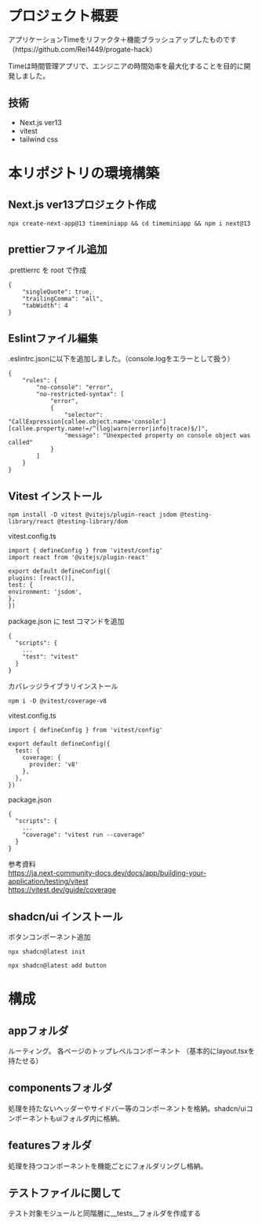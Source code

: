 <h1>プロジェクト概要</h1>
<p>アプリケーションTimeをリファクタ＋機能ブラッシュアップしたものです（https://github.com/Rei1449/progate-hack）</p>
<p>Timeは時間管理アプリで、エンジニアの時間効率を最大化することを目的に開発しました。</p>

<h2>技術</h2>
<ul><li> Next.js ver13</li><li>vitest</li><li> tailwind css</li></ul>

<h1>本リポジトリの環境構築</h1>
<h2>Next.js ver13プロジェクト作成</h2>

```
npx create-next-app@13 timeminiapp && cd timeminiapp && npm i next@13
```

<h2>prettierファイル追加</h2>

.prettierrc を root で作成

```.prettierrc
{
    "singleQuote": true,
    "trailingComma": "all",
    "tabWidth": 4
}
```

<h2>Eslintファイル編集</h2>
.eslintrc.jsonに以下を追加しました。（console.logをエラーとして扱う）

```
{
    "rules": {
        "no-console": "error",
        "no-restricted-syntax": [
            "error",
            {
                "selector": "CallExpression[callee.object.name='console'][callee.property.name!=/^(log|warn|error|info|trace)$/]",
                "message": "Unexpected property on console object was called"
            }
        ]
    }
}
```

<h2>Vitest インストール</h2>

```
npm install -D vitest @vitejs/plugin-react jsdom @testing-library/react @testing-library/dom
```

<p>vitest.config.ts</p>

```
import { defineConfig } from 'vitest/config'
import react from '@vitejs/plugin-react'

export default defineConfig({
plugins: [react()],
test: {
environment: 'jsdom',
},
})
```

package.json に test コマンドを追加

```
{
  "scripts": {
    ...
    "test": "vitest"
  }
}
```

<p>カバレッジライブラリインストール</p>

```
npm i -D @vitest/coverage-v8
```

vitest.config.ts

```
import { defineConfig } from 'vitest/config'

export default defineConfig({
  test: {
    coverage: {
      provider: 'v8'
    },
  },
})
```

package.json

```
{
  "scripts": {
    ...
    "coverage": "vitest run --coverage"
  }
}
```

参考資料<br/>
https://ja.next-community-docs.dev/docs/app/building-your-application/testing/vitest  
https://vitest.dev/guide/coverage

<h2>shadcn/ui インストール</h2>

ボタンコンポーネント追加

```
npx shadcn@latest init
```

```
npx shadcn@latest add button
```

<h1>構成</h1>
<h2>appフォルダ</h2>
ルーティング。
各ページのトップレベルコンポーネント
（基本的にlayout.tsxを持たせる）
<h2>componentsフォルダ</h2>
処理を持たないヘッダーやサイドバー等のコンポーネントを格納。shadcn/uiコンポーネントもuiフォルダ内に格納。
<h2>featuresフォルダ</h2>
処理を持つコンポーネントを機能ごとにフォルダリングし格納。

<h2>テストファイルに関して</h2>
<p>テスト対象モジュールと同階層に__tests__フォルダを作成する</p>
